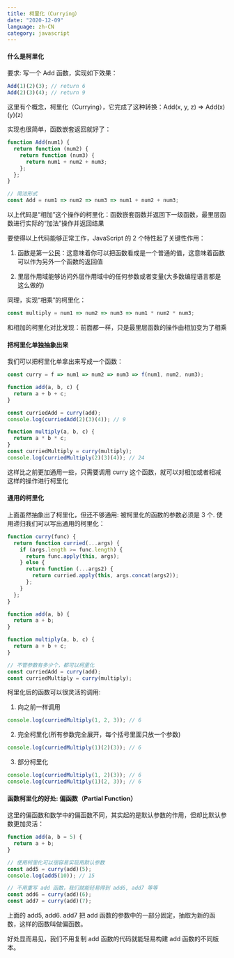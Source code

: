```yaml
---
title: 柯里化（Currying）
date: "2020-12-09"
language: zh-CN
category: javascript
---
```


#### 什么是柯里化

要求: 写一个 Add 函数，实现如下效果：

```javascript
Add(1)(2)(3); // return 6
Add(2)(3)(4); // return 9
```

这里有个概念，柯里化（Currying），它完成了这种转换：Add(x, y, z) => Add(x)(y)(z)

实现也很简单，函数嵌套返回就好了：

```javascript
function Add(num1) {
  return function (num2) {
    return function (num3) {
      return num1 + num2 + num3;
    };
  };
}

// 简洁形式
const Add = num1 => num2 => num3 => num1 + num2 + num3;
```

以上代码是“相加”这个操作的柯里化：函数嵌套函数并返回下一级函数，最里层函数进行实际的“加法”操作并返回结果

要使得以上代码能够正常工作，JavaScript 的 2 个特性起了关键性作用：

1. 函数是第一公民：这意味着你可以把函数看成是一个普通的值，这意味着函数可以作为另外一个函数的返回值

2. 里层作用域能够访问外层作用域中的任何参数或者变量(大多数编程语言都是这么做的)

同理，实现“相乘”的柯里化：

```javascript
const multiply = num1 => num2 => num3 => num1 * num2 * num3;
```

和相加的柯里化对比发现：前面都一样，只是最里层函数的操作由相加变为了相乘

#### 把柯里化单独抽象出来

我们可以把柯里化单拿出来写成一个函数：

```javascript
const curry = f => num1 => num2 => num3 => f(num1, num2, num3);

function add(a, b, c) {
  return a + b + c;
}

const curriedAdd = curry(add);
console.log(curriedAdd(2)(3)(4)); // 9

function multiply(a, b, c) {
  return a * b * c;
}
const curriedMultiply = curry(multiply);
console.log(curriedMultiply(2)(3)(4)); // 24
```

这样比之前更加通用一些，只需要调用 curry 这个函数，就可以对相加或者相减这样的操作进行柯里化

#### 通用的柯里化

上面虽然抽象出了柯里化，但还不够通用: 被柯里化的函数的参数必须是 3 个. 使用递归我们可以写出通用的柯里化：

```javascript
function curry(func) {
  return function curried(...args) {
    if (args.length >= func.length) {
      return func.apply(this, args);
    } else {
      return function (...args2) {
        return curried.apply(this, args.concat(args2));
      };
    }
  };
}

function add(a, b) {
  return a + b;
}

function multiply(a, b, c) {
  return a + b + c;
}

// 不管参数有多少个，都可以柯里化
const curriedAdd = curry(add);
const curriedMultiply = curry(multiply);
```

柯里化后的函数可以很灵活的调用:

1. 向之前一样调用

```javascript
console.log(curriedMultiply(1, 2, 3)); // 6
```

2. 完全柯里化(所有参数完全展开，每个括号里面只放一个参数)

```javascript
console.log(curriedMultiply(1)(2)(3)); // 6
```

3. 部分柯里化

```javascript
console.log(curriedMultiply(1, 2)(3)); // 6
console.log(curriedMultiply(1)(2, 3)); // 6
```

#### 函数柯里化的好处: 偏函数（Partial Function）

这里的偏函数和数学中的偏函数不同，其实起的是默认参数的作用，但却比默认参数更加灵活：

```javascript
function add(a, b = 5) {
  return a + b;
}

// 使用柯里化可以很容易实现用默认参数
const add5 = curry(add)(5);
console.log(add5(10)); // 15

// 不用重写 add 函数，我们就能轻易得到 add6, add7 等等
const add6 = curry(add)(6);
const add7 = curry(add)(7);
```

上面的 add5, add6. add7 把 add 函数的参数中的一部分固定，抽取为新的函数，这样的函数叫做偏函数。

好处显而易见，我们不用复制 add 函数的代码就能轻易构建 add 函数的不同版本。

